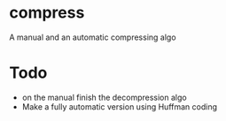 # compress
A manual and an automatic compressing algo


# Todo
- on the manual finish the decompression algo
- Make a fully automatic version using Huffman coding
